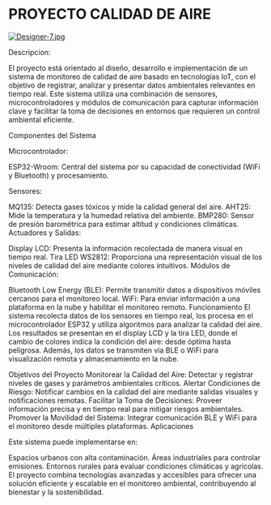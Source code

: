 # PROYECTO CALIDAD DE AIRE

[![Designer-7.jpg](https://i.postimg.cc/JtwXG50r/Designer-7.jpg)](https://postimg.cc/wRVMrJDZ) 

Descripcion: 

El proyecto está orientado al diseño, desarrollo e implementación de un sistema de monitoreo de calidad de aire basado en tecnologías IoT, con el objetivo de registrar, analizar y presentar datos ambientales relevantes en tiempo real. Este sistema utiliza una combinación de sensores, microcontroladores y módulos de comunicación para capturar información clave y facilitar la toma de decisiones en entornos que requieren un control ambiental eficiente.

Componentes del Sistema

Microcontrolador:

ESP32-Wroom: Central del sistema por su capacidad de conectividad (WiFi y Bluetooth) y procesamiento.

Sensores:

MQ135: Detecta gases tóxicos y mide la calidad general del aire.
AHT25: Mide la temperatura y la humedad relativa del ambiente.
BMP280: Sensor de presión barométrica para estimar altitud y condiciones climáticas.
Actuadores y Salidas:

Display LCD: Presenta la información recolectada de manera visual en tiempo real.
Tira LED WS2812: Proporciona una representación visual de los niveles de calidad del aire mediante colores intuitivos.
Módulos de Comunicación:

Bluetooth Low Energy (BLE): Permite transmitir datos a dispositivos móviles cercanos para el monitoreo local.
WiFi: Para enviar información a una plataforma en la nube y habilitar el monitoreo remoto.
Funcionamiento
El sistema recolecta datos de los sensores en tiempo real, los procesa en el microcontrolador ESP32 y utiliza algoritmos para analizar la calidad del aire. Los resultados se presentan en el display LCD y la tira LED, donde el cambio de colores indica la condición del aire: desde óptima hasta peligrosa. Además, los datos se transmiten vía BLE o WiFi para visualización remota y almacenamiento en la nube.

Objetivos del Proyecto
Monitorear la Calidad del Aire: Detectar y registrar niveles de gases y parámetros ambientales críticos.
Alertar Condiciones de Riesgo: Notificar cambios en la calidad del aire mediante salidas visuales y notificaciones remotas.
Facilitar la Toma de Decisiones: Proveer información precisa y en tiempo real para mitigar riesgos ambientales.
Promover la Movilidad del Sistema: Integrar comunicación BLE y WiFi para el monitoreo desde múltiples plataformas.
Aplicaciones

Este sistema puede implementarse en:

Espacios urbanos con alta contaminación.
Áreas industriales para controlar emisiones.
Entornos rurales para evaluar condiciones climáticas y agrícolas.
El proyecto combina tecnologías avanzadas y accesibles para ofrecer una solución eficiente y escalable en el monitoreo ambiental, contribuyendo al bienestar y la sostenibilidad.






